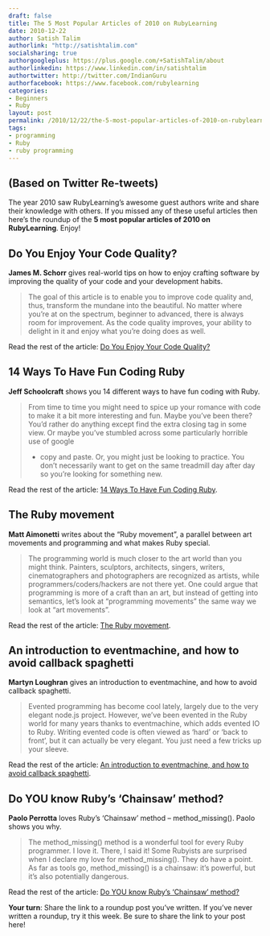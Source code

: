 ```yaml
---
draft: false
title: The 5 Most Popular Articles of 2010 on RubyLearning
date: 2010-12-22
author: Satish Talim
authorlink: "http://satishtalim.com"
socialsharing: true
authorgoogleplus: https://plus.google.com/+SatishTalim/about
authorlinkedin: https://www.linkedin.com/in/satishtalim
authortwitter: http://twitter.com/IndianGuru
authorfacebook: https://www.facebook.com/rubylearning
categories:
- Beginners
- Ruby
layout: post
permalink: /2010/12/22/the-5-most-popular-articles-of-2010-on-rubylearning/
tags:
- programming
- Ruby
- ruby programming
---
```

## (Based on Twitter Re-tweets)

The year 2010 saw RubyLearning’s awesome guest authors write and share
their knowledge with others. If you missed any of these useful articles
then here’s the roundup of the **5 most popular articles of 2010 on
RubyLearning**. Enjoy!

Do You Enjoy Your Code Quality?
-------------------------------

**James M. Schorr** gives real-world tips on how to enjoy crafting
software by improving the quality of your code and your development
habits.

> The goal of this article is to enable you to improve code quality and,
> thus, transform the mundane into the beautiful. No matter where you’re
> at on the spectrum, beginner to advanced, there is always room for
> improvement. As the code quality improves, your ability to delight in
> it and enjoy what you’re doing does as well.

Read the rest of the article: [Do You Enjoy Your Code
Quality?](http://rubylearning.com/blog/2010/10/18/do-you-enjoy-your-code-quality/)

14 Ways To Have Fun Coding Ruby
-------------------------------

**Jeff Schoolcraft** shows you 14 different ways to have fun coding with
Ruby.

> From time to time you might need to spice up your romance with code to
> make it a bit more interesting and fun. Maybe you’ve been there? You’d
> rather do anything except find the extra closing tag in some view. Or
> maybe you’ve stumbled across some particularly horrible use of google
> + copy and paste. Or, you might just be looking to practice. You don’t
> necessarily want to get on the same treadmill day after day so you’re
> looking for something new.

Read the rest of the article: [14 Ways To Have Fun Coding
Ruby](http://rubylearning.com/blog/2010/09/22/14-ways-to-have-fun-coding-ruby/).

The Ruby movement
-----------------

**Matt Aimonetti** writes about the “Ruby movement”, a parallel between
art movements and programming and what makes Ruby special.

> The programming world is much closer to the art world than you might
> think. Painters, sculptors, architects, singers, writers,
> cinematographers and photographers are recognized as artists, while
> programmers/coders/hackers are not there yet. One could argue that
> programming is more of a craft than an art, but instead of getting
> into semantics, let’s look at “programming movements” the same way we
> look at “art movements”.

Read the rest of the article: [The Ruby
movement](http://rubylearning.com/blog/2010/09/28/the-ruby-movement/).

An introduction to eventmachine, and how to avoid callback spaghetti
--------------------------------------------------------------------

**Martyn Loughran** gives an introduction to eventmachine, and how to
avoid callback spaghetti.

> Evented programming has become cool lately, largely due to the very
> elegant node.js project. However, we’ve been evented in the Ruby world
> for many years thanks to eventmachine, which adds evented IO to Ruby.
> Writing evented code is often viewed as ‘hard’ or ‘back to front’, but
> it can actually be very elegant. You just need a few tricks up your
> sleeve.

Read the rest of the article: [An introduction to eventmachine, and how
to avoid callback
spaghetti](http://rubylearning.com/blog/2010/10/01/an-introduction-to-eventmachine-and-how-to-avoid-callback-spaghetti/).

Do YOU know Ruby’s ‘Chainsaw’ method?
-------------------------------------

**Paolo Perrotta** loves Ruby’s ‘Chainsaw’ method – method\_missing().
Paolo shows you why.

> The method\_missing() method is a wonderful tool for every Ruby
> programmer. I love it. There, I said it! Some Rubyists are surprised
> when I declare my love for method\_missing(). They do have a point. As
> far as tools go, method\_missing() is a chainsaw: it’s powerful, but
> it’s also potentially dangerous.

Read the rest of the article: [Do YOU know Ruby’s ‘Chainsaw’
method?](http://rubylearning.com/blog/2010/10/07/do-you-know-rubys-chainsaw-method/)

**Your turn**: Share the link to a roundup post you’ve written. If
you’ve never written a roundup, try it this week. Be sure to share the
link to your post here!
